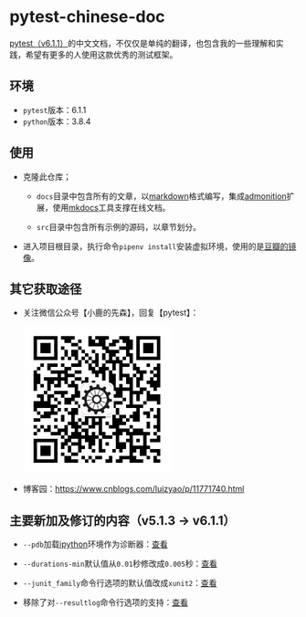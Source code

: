 # pytest-chinese-doc

[pytest（v6.1.1）](https://docs.pytest.org/en/6.1.1/contents.html)的中文文档，不仅仅是单纯的翻译，也包含我的一些理解和实践，希望有更多的人使用这款优秀的测试框架。


## 环境

- `pytest`版本：6.1.1
- `python`版本：3.8.4


## 使用

- 克隆此仓库；

    - `docs`目录中包含所有的文章，以[markdown](https://daringfireball.net/projects/markdown/)格式编写，集成[admonition](https://python-markdown.github.io/extensions/admonition/)扩展，使用[mkdocs](https://github.com/mkdocs/mkdocs)工具支撑在线文档。
    
    - `src`目录中包含所有示例的源码，以章节划分。
  
- 进入项目根目录，执行命令`pipenv install`安装虚拟环境，使用的是[豆瓣的镜像](https://pypi.doubanio.com/simple/)。

## 其它获取途径

- 关注微信公众号【小鹿的先森】，回复【pytest】：

    ![wechat](img/wechat.jpg)

- 博客园：<https://www.cnblogs.com/luizyao/p/11771740.html>

## 主要新加及修订的内容（v5.1.3 -> v6.1.1）

- `--pdb`加载[ipython](https://ipython.org/)环境作为诊断器：[查看](zh-Hans-CN/二、使用和调用/#_13)

- `--durations-min`默认值从`0.01`秒修改成`0.005`秒：[查看](zh-Hans-CN/二、使用和调用/#_14)

- `--junit_family`命令行选项的默认值改成`xunit2`：[查看](zh-Hans-CN/二、使用和调用/#xml)

- 移除了对`--resultlog`命令行选项的支持：[查看](https://docs.pytest.org/en/stable/deprecations.html#result-log-result-log)

